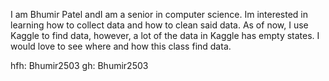 I am Bhumir Patel andI am a senior in computer science. Im interested in learning how to collect data and how to clean said data. As of now, I use Kaggle to find data, however, a lot of the data in Kaggle has empty states. I would love to see where and how this class find data.

hfh: Bhumir2503
gh: Bhumir2503
